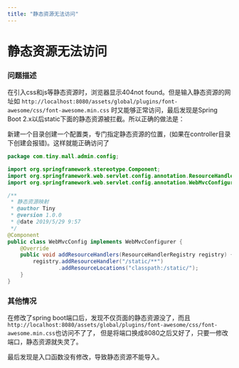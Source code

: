 ```yaml
---
title: "静态资源无法访问"
---
```

# 静态资源无法访问
### 问题描述
在引入css和js等静态资源时，浏览器显示404not found。但是输入静态资源的网址如
`http://localhost:8080/assets/global/plugins/font-awesome/css/font-awesome.min.css`
时又能够正常访问，最后发现是Spring Boot 2.x以后static下面的静态资源被拦截。所以正确的做法是：

新建一个目录创建一个配置类，专门指定静态资源的位置，(如果在controller目录下创建会报错)。这样就能正确访问了

```java
package com.tiny.mall.admin.config;

import org.springframework.stereotype.Component;
import org.springframework.web.servlet.config.annotation.ResourceHandlerRegistry;
import org.springframework.web.servlet.config.annotation.WebMvcConfigurer;

/**
 * 静态资源映射
 * @author Tiny
 * @version 1.0.0
 * @date 2019/5/29 9:57
 */
@Component
public class WebMvcConfig implements WebMvcConfigurer {
    @Override
    public void addResourceHandlers(ResourceHandlerRegistry registry) {
        registry.addResourceHandler("/static/**")
                .addResourceLocations("classpath:/static/");
    }
}
```

### 其他情况

在修改了spring boot端口后，发现不仅页面的静态资源没了，而且`http://localhost:8080/assets/global/plugins/font-awesome/css/font-awesome.min.css`也访问不了了，
但是将端口换成8080之后又好了，只要一修改端口，静态资源就失灵了。

最后发现是入口函数没有修改，导致静态资源不能导入。

<Valine></Valine>